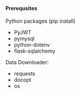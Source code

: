 #### Prerequsites


Python packages (pip install)
- PyJWT
- pymysql
- python-dotenv
- flask-sqlalchemy


Data Downloader:
- requests
- docopt
- os
